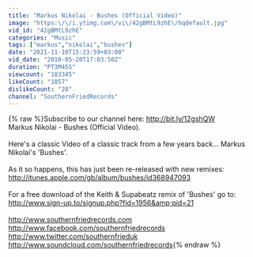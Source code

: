 ```yaml
---
title: "Markus Nikolai - Bushes (Official Video)"
image: "https:\/\/i.ytimg.com\/vi\/42gBMtL9zhE\/hqdefault.jpg"
vid_id: "42gBMtL9zhE"
categories: "Music"
tags: ["markus","nikolai","bushes"]
date: "2021-11-10T15:23:59+03:00"
vid_date: "2010-05-20T17:03:50Z"
duration: "PT3M45S"
viewcount: "183345"
likeCount: "1057"
dislikeCount: "28"
channel: "SouthernFriedRecords"
---
```

{% raw %}Subscribe to our channel here: <a rel="nofollow" target="blank" href="http://bit.ly/12gshQW">http://bit.ly/12gshQW</a><br />Markus Nikolai - Bushes (Official Video).<br /><br />Here's a classic Video of a classic track from a few years back... Markus Nikolai's 'Bushes'.<br /><br />As it so happens, this has just been re-released with new remixes:<br /><a rel="nofollow" target="blank" href="http://itunes.apple.com/gb/album/bushes/id368947093">http://itunes.apple.com/gb/album/bushes/id368947093</a><br /><br />For a free download of the Keith &amp; Supabeatz remix of 'Bushes' go to:<br /><a rel="nofollow" target="blank" href="http://www.sign-up.to/signup.php?fid=1956&amp;pid=21">http://www.sign-up.to/signup.php?fid=1956&amp;pid=21</a><br /><br /><a rel="nofollow" target="blank" href="http://www.southernfriedrecords.com">http://www.southernfriedrecords.com</a><br /><a rel="nofollow" target="blank" href="http://www.facebook.com/southernfriedrecords">http://www.facebook.com/southernfriedrecords</a><br /><a rel="nofollow" target="blank" href="http://www.twitter.com/southernfrieduk">http://www.twitter.com/southernfrieduk</a><br /><a rel="nofollow" target="blank" href="http://www.soundcloud.com/southernfriedrecords">http://www.soundcloud.com/southernfriedrecords</a>{% endraw %}
